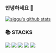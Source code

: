### 안녕하세요 👋

[![siggu's github stats](https://github-readme-stats.vercel.app/api/top-langs/?username=siggu&show_icons=true&hide_border=true&title_color=004386&icon_color=004386&layout=compact)](https://github.com/siggu)


<div><h3>📚 STACKS</h3></div>
<div>
  <img src="https://img.shields.io/badge/react-61DAFB?style=for-the-badge&logo=react&logoColor=black">
  <img src="https://img.shields.io/badge/next.js-000000?style=for-the-badge&logo=nextdotjs&logoColor=white">
  <img src="https://img.shields.io/badge/tailwindcss-06B6D4?style=for-the-badge&logo=tailwindcss&logoColor=white">
  <img src="https://img.shields.io/badge/figma-F24E1E?style=for-the-badge&logo=figma&logoColor=white">
  <img src="https://img.shields.io/badge/github-181717?style=for-the-badge&logo=github&logoColor=white">
</div>
